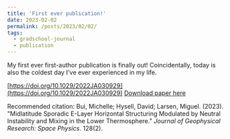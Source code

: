 ```yaml
---
title: 'First ever publication!'
date: 2023-02-02
permalink: /posts/2023/02/02/
tags:
  - gradschool-journal
  - publication
---
```


My first ever first-author publication is finally out! Coincidentally, today is also the coldest day I've ever experienced in my life.

[https://doi.org/10.1029/2022JA030929](https://doi.org/10.1029/2022JA030929)
[Download paper here](http://michellexbui.github.io/files/bui_2022JA030929.pdf)

Recommended citation: Bui, Michelle; Hysell, David; Larsen, Miguel. (2023). &quot;Midlatitude Sporadic E-Layer Horizontal Structuring Modulated by Neutral Instability and Mixing in the Lower Thermosphere.&quot; <i>Journal of Geophysical Research: Space Physics</i>. 128(2).
